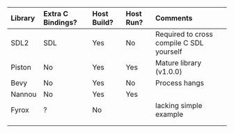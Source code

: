 
|Library|Extra C Bindings?|Host Build?|Host Run?|Comments|
|:-|:-|:-|:-|:-|
|SDL2|SDL|Yes|No|Required to cross compile C SDL yourself|
|Piston|No|Yes|Yes|Mature library (v1.0.0)|
|Bevy|No|Yes|No|Process hangs|
|Nannou|No|Yes|Yes||
|Fyrox|?|No||lacking simple example|
||||||
||||||